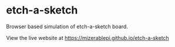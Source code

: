 # etch-a-sketch
Browser based simulation of etch-a-sketch board.

View the live website at https://mizerablepi.github.io/etch-a-sketch
